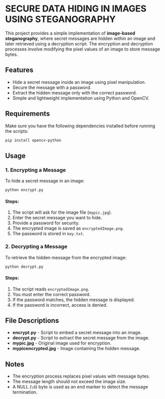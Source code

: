 # SECURE DATA HIDING IN IMAGES USING STEGANOGRAPHY

This project provides a simple implementation of **image-based steganography**, where secret messages are hidden within an image and later retrieved using a decryption script. The encryption and decryption processes involve modifying the pixel values of an image to store message bytes.

## Features

- Hide a secret message inside an image using pixel manipulation.
- Secure the message with a password.
- Extract the hidden message only with the correct password.
- Simple and lightweight implementation using Python and OpenCV.

## Requirements

Make sure you have the following dependencies installed before running the scripts:

```sh
pip install opencv-python
```

## Usage

### 1. Encrypting a Message

To hide a secret message in an image:

```sh
python encrypt.py
```

#### Steps:

1. The script will ask for the image file (`mypic.jpg`).
2. Enter the secret message you want to hide.
3. Provide a password for security.
4. The encrypted image is saved as `encryptedImage.png`.
5. The password is stored in `key.txt`.

### 2. Decrypting a Message

To retrieve the hidden message from the encrypted image:

```sh
python decrypt.py
```

#### Steps:

1. The script reads `encryptedImage.png`.
2. You must enter the correct password.
3. If the password matches, the hidden message is displayed.
4. If the password is incorrect, access is denied.

## File Descriptions

- **encrypt.py** - Script to embed a secret message into an image.
- **decrypt.py** - Script to extract the secret message from the image.
- **mypic.jpg** - Original image used for encryption.
- **mypicencrypted.jpg** - Image containing the hidden message.


## Notes

- The encryption process replaces pixel values with message bytes.
- The message length should not exceed the image size.
- A NULL (`\0`) byte is used as an end marker to detect the message termination.
